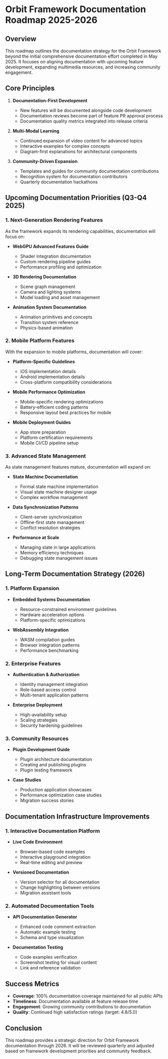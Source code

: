 # Orbit Framework Documentation Roadmap 2025-2026

## Overview

This roadmap outlines the documentation strategy for the Orbit Framework beyond the initial comprehensive documentation effort completed in May 2025. It focuses on aligning documentation with upcoming feature development, expanding multimedia resources, and increasing community engagement.

## Core Principles

1. **Documentation-First Development**
   - New features will be documented alongside code development
   - Documentation reviews become part of feature PR approval process
   - Documentation quality metrics integrated into release criteria

2. **Multi-Modal Learning**
   - Continued expansion of video content for advanced topics
   - Interactive examples for complex concepts
   - Diagram-first explanations for architectural components

3. **Community-Driven Expansion**
   - Templates and guides for community documentation contributions
   - Recognition system for documentation contributors
   - Quarterly documentation hackathons

## Upcoming Documentation Priorities (Q3-Q4 2025)

### 1. Next-Generation Rendering Features

As the framework expands its rendering capabilities, documentation will focus on:

- **WebGPU Advanced Features Guide**
  - Shader integration documentation
  - Custom rendering pipeline guides
  - Performance profiling and optimization

- **3D Rendering Documentation**
  - Scene graph management
  - Camera and lighting systems
  - Model loading and asset management

- **Animation System Documentation**
  - Animation primitives and concepts
  - Transition system reference
  - Physics-based animation

### 2. Mobile Platform Features

With the expansion to mobile platforms, documentation will cover:

- **Platform-Specific Guidelines**
  - iOS implementation details
  - Android implementation details
  - Cross-platform compatibility considerations

- **Mobile Performance Optimization**
  - Mobile-specific rendering optimizations
  - Battery-efficient coding patterns
  - Responsive layout best practices for mobile

- **Mobile Deployment Guides**
  - App store preparation
  - Platform certification requirements
  - Mobile CI/CD pipeline setup

### 3. Advanced State Management

As state management features mature, documentation will expand on:

- **State Machine Documentation**
  - Formal state machine implementation
  - Visual state machine designer usage
  - Complex workflow management

- **Data Synchronization Patterns**
  - Client-server synchronization
  - Offline-first state management
  - Conflict resolution strategies

- **Performance at Scale**
  - Managing state in large applications
  - Memory efficiency techniques
  - Debugging state management issues

## Long-Term Documentation Strategy (2026)

### 1. Platform Expansion

- **Embedded Systems Documentation**
  - Resource-constrained environment guidelines
  - Hardware acceleration options
  - Platform-specific optimizations

- **WebAssembly Integration**
  - WASM compilation guides
  - Browser integration patterns
  - Performance benchmarking

### 2. Enterprise Features

- **Authentication & Authorization**
  - Identity management integration
  - Role-based access control
  - Multi-tenant application patterns

- **Enterprise Deployment**
  - High-availability setup
  - Scaling strategies
  - Security hardening guidelines

### 3. Community Resources

- **Plugin Development Guide**
  - Plugin architecture documentation
  - Creating and publishing plugins
  - Plugin testing framework

- **Case Studies**
  - Production application showcases
  - Performance optimization case studies
  - Migration success stories

## Documentation Infrastructure Improvements

### 1. Interactive Documentation Platform

- **Live Code Environment**
  - Browser-based code examples
  - Interactive playground integration
  - Real-time editing and preview

- **Versioned Documentation**
  - Version selector for all documentation
  - Change highlighting between versions
  - Migration assistant tools

### 2. Automated Documentation Tools

- **API Documentation Generator**
  - Enhanced code comment extraction
  - Automatic example testing
  - Schema and type visualization

- **Documentation Testing**
  - Code examples verification
  - Screenshot testing for visual content
  - Link and reference validation

## Success Metrics

- **Coverage**: 100% documentation coverage maintained for all public APIs
- **Timeliness**: Documentation available at feature release time
- **Engagement**: Growing community contributions to documentation
- **Quality**: Continued high satisfaction ratings (target: 4.8/5.0)

## Conclusion

This roadmap provides a strategic direction for Orbit Framework documentation through 2026. It will be reviewed quarterly and adjusted based on framework development priorities and community feedback.
